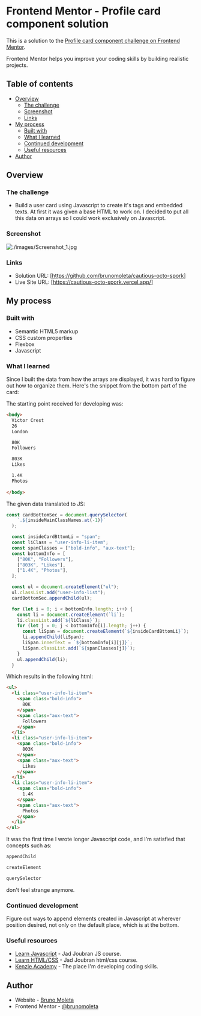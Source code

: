 # Frontend Mentor - Profile card component solution

This is a solution to the [Profile card component challenge on Frontend Mentor](https://www.frontendmentor.io/challenges/profile-card-component-cfArpWshJ). 

Frontend Mentor helps you improve your coding skills by building realistic projects. 

## Table of contents

- [Overview](#overview)
  - [The challenge](#the-challenge)
  - [Screenshot](#screenshot)
  - [Links](#links)
- [My process](#my-process)
  - [Built with](#built-with)
  - [What I learned](#what-i-learned)
  - [Continued development](#continued-development)
  - [Useful resources](#useful-resources)
- [Author](#author)


## Overview

### The challenge

- Build a user card using Javascript to create it's tags and embedded texts. At first it was given a base HTML to work on. I decided to put all this data on arrays so I could work exclusively on Javascript.

### Screenshot

![./images/Screenshot_1.jpg](./screenshot.jpg)


### Links

- Solution URL: [https://github.com/brunomoleta/cautious-octo-spork]
- Live Site URL: [https://cautious-octo-spork.vercel.app/]

## My process

### Built with

- Semantic HTML5 markup
- CSS custom properties
- Flexbox
- Javascript

### What I learned

Since I built the data from how the arrays are displayed, it was hard to figure out how to organize them.
Here's the snippet from the bottom part of the card:

The starting point received for developing was:
```html
<body>
  Victor Crest
  26
  London

  80K
  Followers

  803K
  Likes

  1.4K
  Photos
  
</body>
```

The given data translated to JS:
```js
const cardBottomSec = document.querySelector(
    `.${insideMainClassNames.at(-1)}`
  );

  const insideCardBttomLi = "span";
  const liClass = "user-info-li-item";
  const spanClasses = ["bold-info", "aux-text"];
  const bottomInfo = [
    ["80K", "Followers"],
    ["803K", "Likes"],
    ["1.4K", "Photos"],
  ];

  const ul = document.createElement("ul");
  ul.classList.add("user-info-list");
  cardBottomSec.appendChild(ul);

  for (let i = 0; i < bottomInfo.length; i++) {
    const li = document.createElement(`li`);
    li.classList.add(`${liClass}`);
    for (let j = 0; j < bottomInfo[i].length; j++) {
      const liSpan = document.createElement(`${insideCardBttomLi}`);
      li.appendChild(liSpan);
      liSpan.innerText = `${bottomInfo[i][j]}`;
      liSpan.classList.add(`${spanClasses[j]}`);
    }
    ul.appendChild(li);
  }
  ```
Which results in the following html:
```html
<ul>
  <li class="user-info-li-item">
    <span class="bold-info">
      80K
    </span>
    <span class="aux-text">
      Followers
    </span>
  </li> 
  <li class="user-info-li-item">
    <span class="bold-info">
      803K
    </span>
    <span class="aux-text">
      Likes
    </span>
  </li> 
  <li class="user-info-li-item">
    <span class="bold-info">
      1.4K
    </span>
    <span class="aux-text">
      Photos
    </span>
  </li> 
</ul>
```

It was the first time I wrote longer Javascript code, and I'm satisfied that concepts such as:
```js
appendChild
```
```js
createElement
```
```js
querySelector
```
don't feel strange anymore.

### Continued development

Figure out ways to append elements created in Javascript at wherever position desired, not only on the default place, which is at the bottom.


### Useful resources

- [Learn Javascript](https://learnjavascript.online/app.html) - Jad Joubran JS course.
- [Learn HTML/CSS](https://learnhtmlcss.online/) - Jad Joubran html/css course.
- [Kenzie Academy](https://kenzie.com.br/) - The place I'm developing coding skills.

## Author

- Website - [Bruno Moleta](https://github.com/brunomoleta)
- Frontend Mentor - [@brunomoleta](https://www.frontendmentor.io/profile/brunomoleta)

